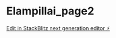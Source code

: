 # Elampillai_page2

[Edit in StackBlitz next generation editor ⚡️](https://stackblitz.com/~/github.com/sanjayarun2/Elampillai_page2)